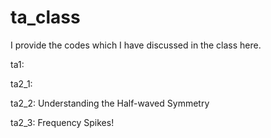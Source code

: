 # ta_class
I provide the codes which I have discussed in the class here.

ta1:

ta2_1:

ta2_2: Understanding the Half-waved Symmetry

ta2_3: Frequency Spikes!
